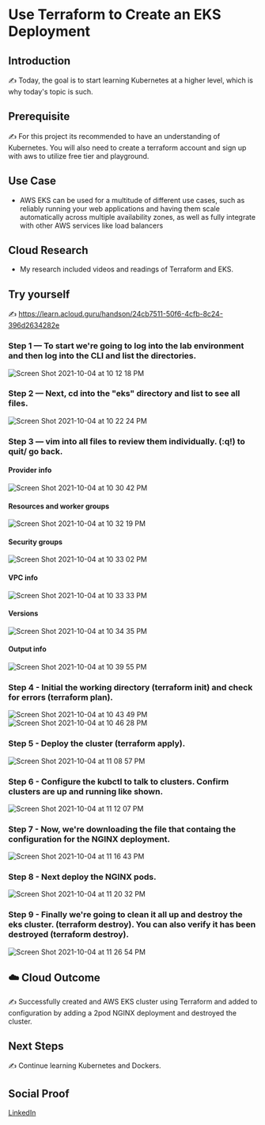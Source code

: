 # Use Terraform to Create an EKS Deployment

## Introduction

✍️ Today, the goal is to start learning Kubernetes at a higher level, which is why today's topic is such.

## Prerequisite

✍️ For this project its recommended to have an understanding of Kubernetes. You will also need to create a terraform account and sign up with aws to utilize free tier and playground.

## Use Case

- AWS EKS can be used for a multitude of different use cases, such as reliably running your web applications and having them scale automatically across multiple availability zones, as well as fully integrate with other AWS services like load balancers

## Cloud Research

- My research included videos and readings of Terraform and EKS.

## Try yourself

✍️ https://learn.acloud.guru/handson/24cb7511-50f6-4cfb-8c24-396d2634282e

### Step 1 — To start we're going to log into the lab environment and then log into the CLI and list the directories.

![Screen Shot 2021-10-04 at 10 12 18 PM](https://user-images.githubusercontent.com/82731990/135949601-c23f8361-c7f5-4c8e-b1b7-8134a13be970.png)


### Step 2 — Next, cd into the "eks" directory and list to see all files. 

![Screen Shot 2021-10-04 at 10 22 24 PM](https://user-images.githubusercontent.com/82731990/135950408-5c15d990-c0ee-4465-9c84-1ad93b5d723f.png)


### Step 3 — vim into all files to review them individually. (:q!) to quit/ go back.
#### Provider info
![Screen Shot 2021-10-04 at 10 30 42 PM](https://user-images.githubusercontent.com/82731990/135951096-e15849f4-4198-4586-990a-4350d59d734c.png)
#### Resources and worker groups
![Screen Shot 2021-10-04 at 10 32 19 PM](https://user-images.githubusercontent.com/82731990/135951193-fb3a9c9b-fc32-482c-9a7f-6635dd6fe76b.png)
#### Security groups
![Screen Shot 2021-10-04 at 10 33 02 PM](https://user-images.githubusercontent.com/82731990/135951251-4aff9771-9de5-4d39-9aca-b17c18f5d5d6.png)
#### VPC info
![Screen Shot 2021-10-04 at 10 33 33 PM](https://user-images.githubusercontent.com/82731990/135951292-9dfd27c4-5ac0-4951-b792-f5d24465d063.png)
#### Versions
![Screen Shot 2021-10-04 at 10 34 35 PM](https://user-images.githubusercontent.com/82731990/135951367-cc1dcb49-2ceb-4c78-bb01-b1db386521b6.png)
#### Output info
![Screen Shot 2021-10-04 at 10 39 55 PM](https://user-images.githubusercontent.com/82731990/135951754-f404114e-b526-4cb2-b27f-45fe347328d9.png)

### Step 4 - Initial the working directory (terraform init) and check for errors (terraform plan).
![Screen Shot 2021-10-04 at 10 43 49 PM](https://user-images.githubusercontent.com/82731990/135952140-007b0121-dba0-4d16-af05-67a473e6946b.png)
![Screen Shot 2021-10-04 at 10 46 28 PM](https://user-images.githubusercontent.com/82731990/135952250-acacfd33-7944-4979-adb7-098d661cf79c.png)

### Step 5 - Deploy the cluster (terraform apply).
![Screen Shot 2021-10-04 at 11 08 57 PM](https://user-images.githubusercontent.com/82731990/135953945-f07af520-6157-4a49-8765-4ca65010bf06.png)

### Step 6 - Configure the kubctl to talk to clusters. Confirm clusters are up and running like shown.
![Screen Shot 2021-10-04 at 11 12 07 PM](https://user-images.githubusercontent.com/82731990/135954208-5b345b61-f9fa-4ab4-b033-7a2ec6b162fb.png)

### Step 7 - Now, we're downloading the file that containg the configuration for the NGINX deployment.
![Screen Shot 2021-10-04 at 11 16 43 PM](https://user-images.githubusercontent.com/82731990/135954574-ad153c83-d8a9-4978-81a9-432225cade8b.png)

### Step 8 - Next deploy the NGINX pods.
![Screen Shot 2021-10-04 at 11 20 32 PM](https://user-images.githubusercontent.com/82731990/135954866-68623a6a-9631-4a27-92ab-bdc5a848329a.png)

### Step 9 - Finally we're going to clean it all up and destroy the eks cluster. (terraform destroy). You can also verify it has been destroyed (terraform destroy).
![Screen Shot 2021-10-04 at 11 26 54 PM](https://user-images.githubusercontent.com/82731990/135955320-529e966e-c4bd-499b-ab03-2b8ec1f543cb.png)

## ☁️ Cloud Outcome

✍️ Successfully created and AWS EKS cluster using Terraform and added to configuration by adding a 2pod NGINX deployment and destroyed the cluster.

## Next Steps

✍️ Continue learning Kubernetes and Dockers.

## Social Proof

[LinkedIn](https://www.linkedin.com/feed/update/urn:li:activity:6843941959430656000/)
